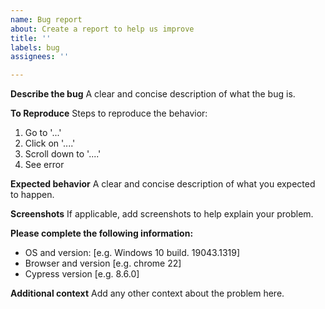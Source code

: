 ```yaml
---
name: Bug report
about: Create a report to help us improve
title: ''
labels: bug
assignees: ''

---
```


**Describe the bug**
A clear and concise description of what the bug is.

**To Reproduce**
Steps to reproduce the behavior:
1. Go to '...'
2. Click on '....'
3. Scroll down to '....'
4. See error

**Expected behavior**
A clear and concise description of what you expected to happen.

**Screenshots**
If applicable, add screenshots to help explain your problem.

**Please complete the following information:**
 - OS and version: [e.g. Windows 10 build. 19043.1319]
 - Browser and version [e.g. chrome 22]
 - Cypress version [e.g. 8.6.0]

**Additional context**
Add any other context about the problem here.
